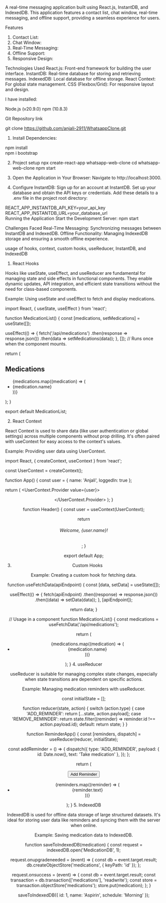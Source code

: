 A real-time messaging application built using React.js, InstantDB, and IndexedDB. This application features a contact list, chat window, real-time messaging, and offline support, providing a seamless experience for users.

Features
1. Contact List: 
2. Chat Window: 
3. Real-Time Messaging: 
4. Offline Support: 
5. Responsive Design:

Technologies Used
React.js: Front-end framework for building the user interface.
InstantDB: Real-time database for storing and retrieving messages.
IndexedDB: Local database for offline storage.
React Context: For global state management.
CSS (Flexbox/Grid): For responsive layout and design.

I have installed:

Node.js (v20.9.0)
npm (10.8.3)

Git Repository link

git clone https://github.com/anjali-2911/WhatsappClone.git  


1. Install Dependencies:
   
npm install  
npm i bootstrap

2. Project setup
npx create-react-app whatsapp-web-clone
cd whatsapp-web-clone
npm start

3. Open the Application in Your Browser:
Navigate to http://localhost:3000.

4. Configure InstantDB:
Sign up for an account at InstantDB.
Set up your database and obtain the API keys or credentials.
Add these details to a .env file in the project root directory:

REACT_APP_INSTANTDB_API_KEY=your_api_key  
REACT_APP_INSTANTDB_URL=your_database_url  
Running the Application
Start the Development Server:
npm start  

Challenges Faced
Real-Time Messaging: Synchronizing messages between InstantDB and IndexedDB.
Offline Functionality: Managing IndexedDB storage and ensuring a smooth offline experience.


usage of hooks, context, custom hooks, useReducer,
InstantDB, and IndexedDB
 
1. React Hooks

Hooks like useState, useEffect, and useReducer are fundamental for managing state and side effects in functional components. They enable dynamic updates, API integration, and efficient state transitions without the need for class-based components.

Example: Using useState and useEffect to fetch and display medications.

import React, { useState, useEffect } from 'react';

function MedicationList() {
  const [medications, setMedications] = useState([]);

  useEffect(() => {
    fetch('/api/medications')
      .then(response => response.json())
      .then(data => setMedications(data));
  }, []); // Runs once when the component mounts.

  return (
    <div>
      <h2>Medications</h2>
      <ul>
        {medications.map((medication) => (
          <li key={medication.id}>{medication.name}</li>
        ))}
      </ul>
    </div>
  );
}

export default MedicationList;


2. React Context

React Context is used to share data (like user authentication or global settings) across multiple components without prop drilling. It's often paired with useContext for easy access to the context's values.

Example: Providing user data using UserContext.

import React, { createContext, useContext } from 'react';

const UserContext = createContext();

function App() {
  const user = { name: 'Anjali', loggedIn: true };

  return (
    <UserContext.Provider value={user}>
      <Header />
    </UserContext.Provider>
  );
}

function Header() {
  const user = useContext(UserContext);

  return <h6>Welcome, {user.name}!</h6>;
}

export default App;


3. Custom Hooks

Example: Creating a custom hook for fetching data.

function useFetchData(apiEndpoint) {
  const [data, setData] = useState([]);

  useEffect(() => {
    fetch(apiEndpoint)
      .then((response) => response.json())
      .then((data) => setData(data));
  }, [apiEndpoint]);

  return data;
}

// Usage in a component
function MedicationList() {
  const medications = useFetchData('/api/medications');

  return (
    <ul>
      {medications.map((medication) => (
        <li key={medication.id}>{medication.name}</li>
      ))}
    </ul>
  );
}
4. useReducer

useReducer is suitable for managing complex state changes, especially when state transitions are dependent on specific actions.

Example: Managing medication reminders with useReducer.

const initialState = [];

function reducer(state, action) {
  switch (action.type) {
    case 'ADD_REMINDER':
      return [...state, action.payload];
    case 'REMOVE_REMINDER':
      return state.filter((reminder) => reminder.id !== action.payload.id);
    default:
      return state;
  }
}

function ReminderApp() {
  const [reminders, dispatch] = useReducer(reducer, initialState);

  const addReminder = () => {
    dispatch({
      type: 'ADD_REMINDER',
      payload: { id: Date.now(), text: 'Take medication' },
    });
  };

  return (
    <div>
      <button onClick={addReminder}>Add Reminder</button>
      <ul>
        {reminders.map((reminder) => (
          <li key={reminder.id}>{reminder.text}</li>
        ))}
      </ul>
    </div>
  );
}
5. IndexedDB

IndexedDB is used for offline data storage of large structured datasets. It's ideal for storing user data like reminders and syncing them with the server when online.

Example: Saving medication data to IndexedDB.

function saveToIndexedDB(medication) {
  const request = indexedDB.open('MedicationDB', 1);

  request.onupgradeneeded = (event) => {
    const db = event.target.result;
    db.createObjectStore('medications', { keyPath: 'id' });
  };

  request.onsuccess = (event) => {
    const db = event.target.result;
    const transaction = db.transaction(['medications'], 'readwrite');
    const store = transaction.objectStore('medications');
    store.put(medication);
  };
}

saveToIndexedDB({ id: 1, name: 'Aspirin', schedule: 'Morning' });

